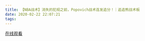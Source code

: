 ```yaml
---
title: 【NBA战术】消失的犯规之前，Popovich战术连发追分！｜追追熊战术板
date: 2020-02-22 22:07:21
tags:
---
```


<a href="https://www.weibo.com/tv/v/IvlultblG?fid=1034:4474706829705244" target="_blank">在线观看</a>

